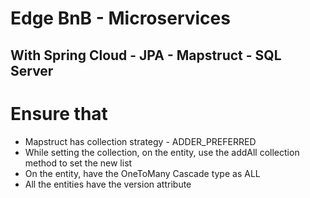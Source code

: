 # Edge BnB - Microservices
## With Spring Cloud - JPA - Mapstruct - SQL Server 

# Ensure that
- Mapstruct has collection strategy - ADDER_PREFERRED
- While setting the collection, on the entity, use the addAll collection method to set the new list
- On the entity, have the OneToMany Cascade type as ALL
- All the entities have the version attribute
